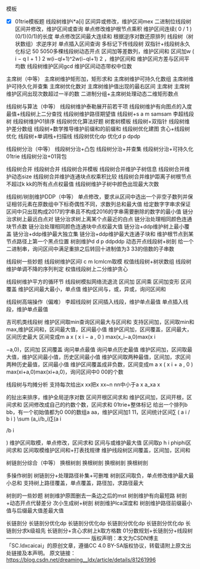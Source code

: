 模板

- [x] 01trie模板题
  线段树维护i*a[i]
  区间异或修改，维护区间mex
  二进制位线段树区间并修改，维护区间或查询
  单点修改维护根节点乘积
  维护区间连续( 0 / 1 ) (0/1)(0/1)的长度
  单点修改区间最大连续和
  根据逆序对数还原排列
  线段树（树状数组）求逆序对
  单点插入区间查询
  多标记下传线段树
  双指针+线段树永久化标记
  50 5050多棵线段树动态开点
  区间加等差数列，维护区间和
  区间加w ( i − q l + 1 ) 2 w(i−ql+1)^2w(i−ql+1) 
  2
   ，维护区间和
  维护区间方差与区间平均数
  线段树维护区间gcd
  维护区间动态带权中位数

主席树（中等）
主席树维护矩形加，矩形求和
主席树维护可持久化数组
主席树维护可持久化并查集
主席树优化数对
主席树维护值出现的最右区间
主席树
主席树维护区间出现次数超过一半的数
二进制分组+主席树处理动态二维矩形数点

线段树与算法（中等）
线段树维护泰勒展开前若干项
线段树维护有向图点的入度最值+线段树上二分查找
线段树维护路径期望值
线段树+s a m samsam
李超线段树
线段树维护01排序
线段树优化算法好题
树套树模板
线段树+双指针
线段树维护差分数组
线段树+数学推导维护前缀和的前缀和
线段树优化建图
贪心+线段树优化
线段树+单调栈+扫描线
线段树优化dp
优化d p dpdp

线段树分治（中等）
线段树分治+凸包
线段树分治+并查集
线段树分治+可持久化01trie
线段树分治+01背包

线段树合并
线段树合并
线段树合并模板
线段树合并维护子树信息
线段树合并维护动态size
线段树合并维护连通块点权乘积比较
线段树合并维护距离子树根节点不超过k kk的所有点点权最值
线段树维护子树中颜色出现最大次数

线段树/树剖维护DDP（中等）
单点修改，要求从区间中选出一个非空子数列并保证相邻元素在原数组中下标奇偶性不同，求数列总和最大值
给定数字字串求保证区间中只出现构成2017的字串且不构成2016的字串需要删除的数字的最小值
链分治求树上最远白点对
链分治求树上离某个点最近的白点
链分治处理相同颜色连通块节点数
链分治处理相同颜色连通块中点权最大值
链分治+ddp维护树上最小覆盖
链分治+ddp维护最大独立集
链分治+ddp维护最大连通子块和
维护根节点到某节点路径上第一个黑点位置
树剖维护d d p ddpddp
动态开点线段树+树剖
给一个二进制串，询问区间中满足重排之后转回十进制值为3 33的倍数的子串数

线段树一些妙题
线段树维护区间l c m lcmlcm取模
权值线段树+树状数组
线段树维护单调不降的序列判定
权值线段树上二分维护贪心

线段树维护平方的循环节
线段树模拟网络流退流
区间加 区间乘 区间加变形 区间覆盖 维护区间最大最小，单点值
维护区间与，或，异或，询问区间和

线段树高端操作（偏难）
李超线段树
区间插入线段，维护单点最值
单点插入线段，维护单点最值

吉司机类线段树
维护区间取min查询区间最大与区间和
支持区间加，区间取min和max,维护区间和，区间最大值，区间最小值
维护区间加，区间覆盖，区间最大，区间历史最大
区间变成m a x ( x i − a , 0 ) max(x_i−a,0)max(x 
i

 −a,0)，区间加 区间覆盖 询问单点最值 询问单点历史最值
维护区间加，区间取最大值，维护区间最小值，历史区间最小值
维护区间取两种最值，区间加，求区间两种历史最值，区间最小值
维护区间覆盖成非负数，区间变成m a x ( x i + a , 0 ) max(xi+a,0)max(xi+a,0)，询问区间中0 00的个数

线段树与均摊分析
支持每次给出x xx把x xx~n nn中小于a x a_xa 
x

 的扯出来排序，维护全局逆序对数
区间开根区间求和
维护区间加，区间开根，区间求和
区间修改成自己的约数个数，区间求和
01trie+整体标记
给出一个排列b bb，有一个初始值都为0 00的数组a aa，维护区间加1 11，区间统计区间∑ ( a i / b i ) \sum (a_i/b_i)∑(a 
i

 /b 
i

 )
维护区间取模，单点修改，区间求和
区间与或维护最大值
区间取p h i phiphi区间求和
区间取模维护区间和+打表找规律
维护线段树区间覆盖，区间加，区间和

树链剖分综合（中等）
换根树剖
换根树剖
换根树剖
换根树剖

多操作树剖
树链剖分+处理路径补集+可删堆
树剖区间取负，单点修改维护最大最小总和
支持树上路径覆盖，单点覆盖，路径加，求路径最大

树剖的一些妙题
树剖维护原图删去一条边之后的mst
树剖维护有向最短路
树剖+动态开点代替差分
次小生成树+树剖
树剖维护lca深度和
树剖维护路径前缀最小值与后缀最大值差最大值

长链剖分
长链剖分优化dp
长链剖分优化dp
长链剖分优化dp
长链剖分优化dp
长链剖分求k级祖先
长链剖分+贪心求树上k取方格数
01分数规划+长链剖分+线段树
————————————————
版权声明：本文为CSDN博主「SC.ldxcaicai」的原创文章，遵循CC 4.0 BY-SA版权协议，转载请附上原文出处链接及本声明。
原文链接：https://blog.csdn.net/dreaming__ldx/article/details/81261996